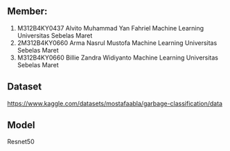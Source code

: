 ## Member:
1. M312B4KY0437	Alvito Muhammad Yan Fahriel	Machine Learning	Universitas Sebelas Maret
2. 2M312B4KY0660	Arma Nasrul Mustofa	Machine Learning	Universitas Sebelas Maret
3. M312B4KY0660	Billie Zandra Widiyanto	Machine Learning	Universitas Sebelas Maret

## Dataset
https://www.kaggle.com/datasets/mostafaabla/garbage-classification/data

## Model 
Resnet50
